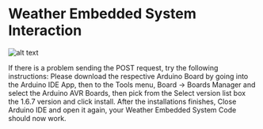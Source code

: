 # Weather Embedded System Interaction
![alt text](https://raw.githubusercontent.com/tidusdavid/weather-interaction/master/Resources/Architecture.png)

If there is a problem sending the POST request, try the following instructions:
Please download the respective Arduino Board by going into the Arduino IDE App, then to the Tools menu, Board -> Boards Manager and
select the Arduino AVR Boards, then pick from the Select version list box the 1.6.7 version and click install. After the installations finishes,
Close Arduino IDE and open it again, your Weather Embedded System Code should now work.
